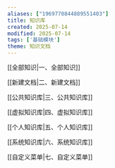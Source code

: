 ```yaml
---
aliases: ["1969770844889551403"]
title: 知识库
created: 2025-07-14
modified: 2025-07-14
tags: ['基础模块']
theme: 知识文档
---
```


[[全部知识|一、全部知识]]

[[新建文档|二、新建文档]]

[[公共知识库|三、公共知识库]]

[[虚拟知识库|四、虚拟知识库]]

[[个人知识库|五、个人知识库]]

[[系统知识库|六、系统知识库]]

[[自定义菜单|七、自定义菜单]]